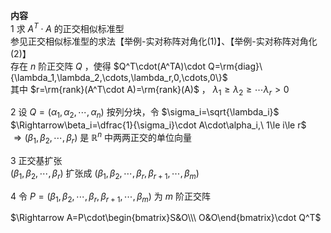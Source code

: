 **内容**    
1 求 $A^T\cdot A$ 的正交相似标准型    
参见正交相似标准型的求法【举例-实对称阵对角化(1)】、【举例-实对称阵对角化(2)】    
存在 $n$ 阶正交阵 $Q$ ，使得 $Q^T\cdot(A^TA)\cdot Q=\rm{diag}\{\lambda_1,\lambda_2,\cdots,\lambda_r,0,\cdots,0\}$     
其中 $r=\rm{rank}(A^T\cdot A)=\rm{rank}(A)$ ， $\lambda_1\geq\lambda_2\geq\cdots\lambda_r>0$     
    
2 设 $Q=(\alpha_1,\alpha_2,\cdots,\alpha_n)$ 按列分块，令 $\sigma_i=\sqrt{\lambda_i}$     
 $\Rightarrow\beta_i=\dfrac{1}{\sigma_i}\cdot A\cdot\alpha_i,\ 1\le i\le r$     
 $\Rightarrow(\beta_1,\beta_2,\cdots,\beta_r)$ 是 $\mathbb{R}^n$ 中两两正交的单位向量    
    
3 正交基扩张    
 $(\beta_1,\beta_2,\cdots,\beta_r)$ 扩张成 $(\beta_1,\beta_2,\cdots,\beta_r,\beta_{r+1},\cdots,\beta_m)$     
    
4 令 $P=(\beta_1,\beta_2,\cdots,\beta_r,\beta_{r+1},\cdots,\beta_m)$ 为 $m$ 阶正交阵    
    
 $\Rightarrow A=P\cdot\begin{bmatrix}S&O\\\ O&O\end{bmatrix}\cdot Q^T$     
